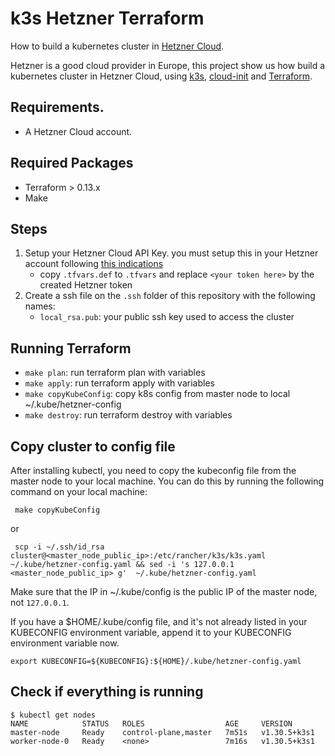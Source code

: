 k3s Hetzner Terraform
===========

How to build a kubernetes cluster in [Hetzner Cloud](https://www.hetzner.com/cloud). 

Hetzner is a good cloud provider in Europe, this project show us how build a kubernetes cluster in Hetzner Cloud, using [k3s](https://k3s.io/), [cloud-init](https://cloudinit.readthedocs.io/en/latest/) and [Terraform](https://www.terraform.io/).

## Requirements.

- A Hetzner Cloud account.

## Required Packages

- Terraform > 0.13.x
- Make

## Steps

1. Setup your Hetzner Cloud API Key. you must setup this in your Hetzner account following [this  indications](https://docs.hetzner.cloud/#getting-started)
   * copy `.tfvars.def` to `.tfvars` and replace `<your token here>` by the created Hetzner token
2. Create a ssh file on the `.ssh` folder of this repository with the following names:
   * `local_rsa.pub`: your public ssh key used to access the cluster

## Running Terraform
* `make plan`: run terraform plan with variables
* `make apply`: run terraform apply with variables
* `make copyKubeConfig`: copy k8s config from master node to local ~/.kube/hetzner-config
* `make destroy`: run terraform destroy with variables

## Copy cluster to config file
After installing kubectl, you need to copy the kubeconfig file from the master node to your local machine.
You can do this by running the following command on your local machine:

```
 make copyKubeConfig
```

or

```
 scp -i ~/.ssh/id_rsa cluster@<master_node_public_ip>:/etc/rancher/k3s/k3s.yaml ~/.kube/hetzner-config.yaml && sed -i 's 127.0.0.1 <master_node_public_ip> g'  ~/.kube/hetzner-config.yaml
```

Make sure that the IP in ~/.kube/config is the public IP of the master node, not `127.0.0.1`.

If you have a $HOME/.kube/config file, and it's not already listed in your KUBECONFIG environment variable, append it to your KUBECONFIG environment variable now.

```bashs
export KUBECONFIG=${KUBECONFIG}:${HOME}/.kube/hetzner-config.yaml
```

## Check if everything is running
```
$ kubectl get nodes
NAME            STATUS   ROLES                  AGE     VERSION
master-node     Ready    control-plane,master   7m51s   v1.30.5+k3s1
worker-node-0   Ready    <none>                 7m16s   v1.30.5+k3s1
```
